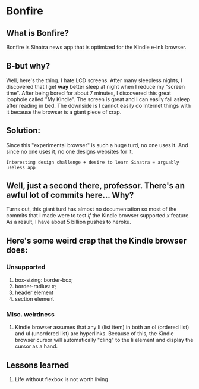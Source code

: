 # Bonfire

## What is Bonfire?
Bonfire is Sinatra news app that is optimized for the Kindle e-ink browser.

## B-but why?
Well, here's the thing. I hate LCD screens. After many sleepless nights, I discovered that I get **way** better sleep at night when I reduce my "screen time". After being bored for about 7 minutes, I discovered this great loophole called "My Kindle". The screen is great and I can easily fall asleep after reading in bed. The downside is I cannot easily do Internet things with it because the browser is a giant piece of crap.

## Solution:
Since this "experimental browser" is such a huge turd, no one uses it. And since no one uses it, no one designs websites for it. 
```
Interesting design challenge + desire to learn Sinatra = arguably useless app
```

## Well, just a second there, professor. There's an awful lot of commits here... Why?
Turns out, this giant turd has almost no documentation so most of the commits that I made were to test *if* the Kindle browser supported *x* feature. As a result, I have about 5 billion pushes to heroku.

## Here's some weird crap that the Kindle browser does:

### Unsupported
1. box-sizing: border-box;
2. border-radius: *x*;
3. header element
4. section element

### Misc. weirdness
1. Kindle browser assumes that any li (list item) in both an ol (ordered list) and ul (unordered list) are hyperlinks. Because of this, the Kindle browser cursor will automatically "cling" to the li element and display the cursor as a hand.

## Lessons learned

1. Life without flexbox is not worth living
